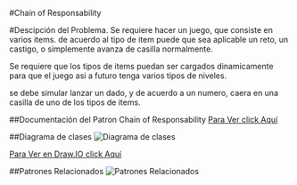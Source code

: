 #Chain of Responsability

#Descipción del Problema.
Se requiere hacer un juego, que consiste en varios items.
de acuerdo al tipo de item puede que sea aplicable un reto, un castigo, o simplemente avanza de casilla normalmente.

Se requiere que los tipos de items puedan ser cargados dinamicamente para que el juego asi a futuro tenga varios tipos de niveles.

se debe simular lanzar un dado, y de acuerdo a un numero, caera en una casilla de uno de los tipos de items.




##Documentación del Patron Chain of Responsability
[Para Ver click Aquí](https://drive.google.com/open?id=14IEPKMNHNS9fx1rAzY6vLqg8uI7aqSNf3iAkAzkfkvA)

##Diagrama de clases
![Diagrama de clases](https://lh3.googleusercontent.com/d/1xgQu0--wI0M1kw1Vji1icn-PKHmxZM19)

[Para Ver en Draw.IO click Aquí](https://drive.google.com/file/d/1xgQu0--wI0M1kw1Vji1icn-PKHmxZM19/view?usp=sharing)


##Patrones Relacionados
![Patrones Relacionados](https://lh3.googleusercontent.com/d/1V81sskgs60j11qymYZkvTVLqqyyeiVqH)